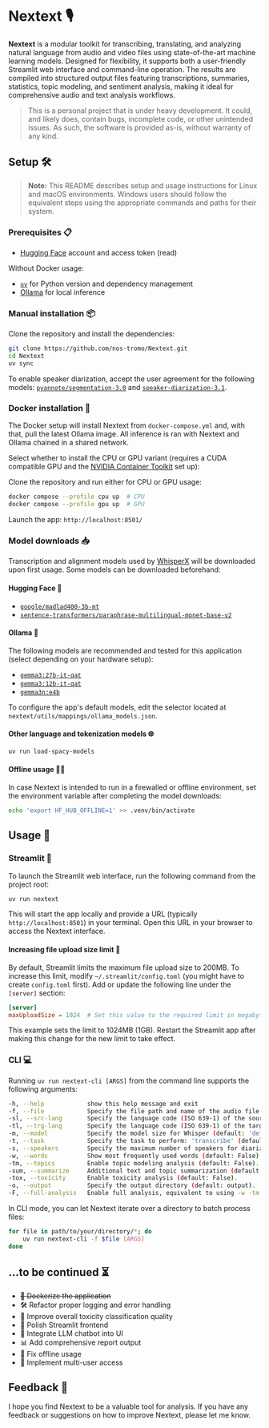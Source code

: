 # Nextext 🎙️

**Nextext** is a modular toolkit for transcribing, translating, and analyzing natural language from audio and video files using state-of-the-art machine learning models. Designed for flexibility, it supports both a user-friendly Streamlit web interface and command-line operation. The results are compiled into structured output files featuring transcriptions, summaries, statistics, topic modeling, and sentiment analysis, making it ideal for comprehensive audio and text analysis workflows.

> This is a personal project that is under heavy development. It could, and likely does, contain bugs, incomplete code,
> or other unintended issues. As such, the software is provided as-is, without warranty of any kind.

## Setup 🛠️

> **Note:** This README describes setup and usage instructions for Linux and macOS environments. Windows users should follow the equivalent steps using the appropriate commands and paths for their system.

### Prerequisites 📋

- [Hugging Face](https://huggingface.co/) account and access token (read)

Without Docker usage:

- [`uv`](https://github.com/astral-sh/uv) for Python version and dependency management
- [Ollama](https://ollama.com/) for local inference

### Manual installation 📦

Clone the repository and install the dependencies:

```bash
git clone https://github.com/nos-tromo/Nextext.git
cd Nextext
uv sync
```

To enable speaker diarization, accept the user agreement for the following models: [`pyannote/segmentation-3.0`](https://huggingface.co/pyannote/segmentation-3.0) and [`speaker-diarization-3.1`](https://huggingface.co/pyannote/speaker-diarization-3.1).

### Docker installation 🐳

The Docker setup will install Nextext from `docker-compose.yml` and, with that, pull the latest Ollama image. All inference is ran with Nextext and Ollama chained in a shared network.

Select whether to install the CPU or GPU variant (requires a CUDA compatible GPU and the [NVIDIA Container Toolkit](https://docs.nvidia.com/datacenter/cloud-native/container-toolkit/latest/install-guide.html) set up):

Clone the repository and run either for CPU or GPU usage:

```bash
docker compose --profile cpu up  # CPU
docker compose --profile gpu up  # GPU
```

Launch the app: `http://localhost:8501/`

### Model downloads 📥

Transcription and alignment models used by [WhisperX](https://github.com/m-bain/whisperX/) will be downloaded upon first usage. Some models can be downloaded beforehand:

#### Hugging Face 🤗

- [`google/madlad400-3b-mt`](https://huggingface.co/google/madlad400-3b-mt)
- [`sentence-transformers/paraphrase-multilingual-mpnet-base-v2`](https://huggingface.co/sentence-transformers/paraphrase-multilingual-mpnet-base-v2)

#### Ollama 🦙

The following models are recommended and tested for this application (select depending on your hardware setup):

- [`gemma3:27b-it-qat`](https://ollama.com/library/gemma3)
- [`gemma3:12b-it-qat`](https://ollama.com/library/gemma3)
- [`gemma3n:e4b`](https://ollama.com/library/gemma3n)

To configure the app's default models, edit the selector located at `nextext/utils/mappings/ollama_models.json`.

#### Other language and tokenization models 🌐

```bash
uv run load-spacy-models
```

#### Offline usage 🚫🌐

In case Nextext is intended to run in a firewalled or offline environment, set the environment variable after completing the model downloads:

```bash
echo 'export HF_HUB_OFFLINE=1' >> .venv/bin/activate
```

## Usage 🚀

### Streamlit 🌈

To launch the Streamlit web interface, run the following command from the project root:

```bash
uv run nextext
```

This will start the app locally and provide a URL (typically `http://localhost:8501`) in your terminal. Open this URL in your browser to access the Nextext interface.

#### Increasing file upload size limit 📂

By default, Streamlit limits the maximum file upload size to 200MB. To increase this limit, modify `~/.streamlit/config.toml` (you might have to create `config.toml` first). Add or update the following line under the `[server]` section:

```toml
[server]
maxUploadSize = 1024  # Set this value to the required limit in megabytes
```

This example sets the limit to 1024MB (1GB). Restart the Streamlit app after making this change for the new limit to take effect.

### CLI 💻

Running `uv run nextext-cli [ARGS]` from the command line supports the following arguments:

```bash
-h, --help            show this help message and exit
-f, --file            Specify the file path and name of the audio file to be transcribed.
-sl, --src-lang       Specify the language code (ISO 639-1) of the source audio (default: None).
-tl, --trg-lang       Specify the language code (ISO 639-1) of the target language (default: 'de').
-m, --model           Specify the model size for Whisper (default: 'default' = 'turbo').
-t, --task            Specify the task to perform: 'transcribe' (default), or 'translate'.
-s, --speakers        Specify the maximum number of speakers for diarization (default: 1).
-w, --words           Show most frequently used words (default: False).
-tm, --topics         Enable topic modeling analysis (default: False).
-sum, --summarize     Additional text and topic summarization (default: False).
-tox, --toxicity      Enable toxicity analysis (default: False).
-o, --output          Specify the output directory (default: output).
-F, --full-analysis   Enable full analysis, equivalent to using -w -tm -sum -tox (default: False).
```

In CLI mode, you can let Nextext iterate over a directory to batch process files:

```bash
for file in path/to/your/directory/*; do
    uv run nextext-cli -f $file [ARGS]
done
```

## ...to be continued ⏳

- ~~🐳 Dockerize the application~~
- 🛠️ Refactor proper logging and error handling
- 🧪 Improve overall toxicity classification quality
- 🎨 Polish Streamlit frontend
- 🤖 Integrate LLM chatbot into UI
- 📊 Add comprehensive report output
- 🚫 Fix offline usage
- 👥 Implement multi-user access

## Feedback 💬

I hope you find Nextext to be a valuable tool for analysis. If you have any feedback or suggestions on how to improve Nextext, please let me know.
